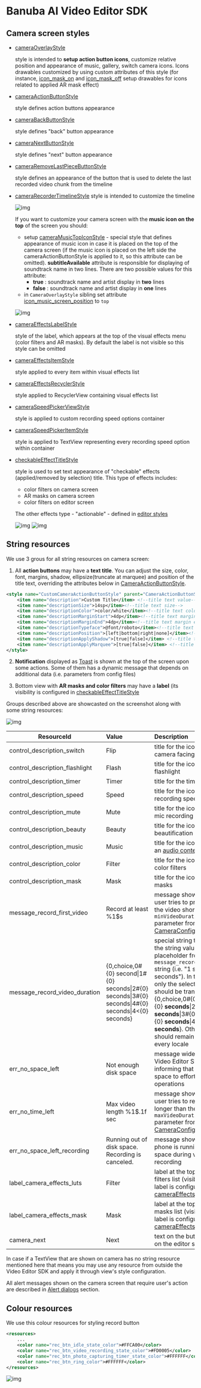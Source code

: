 # Banuba AI Video Editor SDK
## Camera screen styles  

- [cameraOverlayStyle](../app/src/main/res/values/themes.xml#L24)

    style is intended to **setup action button icons**, customize relative position and appearance of music, gallery, switch camera icons. Icons drawables customized by using custom attributes of this style (for instance, [icon_mask_on](../app/src/main/res/values/themes.xml#L469) and [icon_mask_off](..app/src/main/res/values/themes.xml#L470) setup drawables for icons related to applied AR mask effect)
- [cameraActionButtonStyle](../app/src/main/res/values/themes.xml#L25)

    style defines action buttons appearance

- [cameraBackButtonStyle](../app/src/main/res/values/themes.xml#L27)

    style defines "back" button appearance
- [cameraNextButtonStyle](../app/src/main/res/values/themes.xml#L28)

    style defines "next" button appearance
- [cameraRemoveLastPieceButtonStyle](../app/src/main/res/values/themes.xml#L29)

    style defines an appearance of the button that is used to delete the last recorded video chunk from the timeline
- [cameraRecorderTimelineStyle](../app/src/main/res/values/themes.xml#L31)
    style is intended to customize the timeline

    ![img](screenshots/camera1.png)

    If you want to customize your camera screen with the **music icon on the top** of the screen you should:
    - setup [cameraMusicTopIconStyle](../app/src/main/res/values/themes.xml#L26) - special style that defines appearance of music icon in case it is placed on the top of the camera screen (if the music icon is placed on the left side the cameraActionButtonStyle is applied to it, so this attribute can be omitted). **subtitleAvailable** attribute is responsible for displaying of soundtrack name in two lines. There are two possible values for this attribute:
        - **true** : soundtrack name and artist display in **two** lines
        - **false** : soundtrack name and artist display in **one** lines
    - in `CameraOverlayStyle` sibling set attribute [icon_music_screen_position](../app/src/main/res/values/themes.xml#L483) to `top`

    ![img](screenshots/camera1_music_top.png)


- [cameraEffectsLabelStyle](../app/src/main/res/values/themes.xml#L32)

    style of the label, which appears at the top of the visual effects menu (color filters and AR masks). By default the label is not visible so this style can be omitted
- [cameraEffectsItemStyle](../app/src/main/res/values/themes.xml#L33)

    style applied to every item within visual effects list
- [cameraEffectsRecyclerStyle](../app/src/main/res/values/themes.xml#L34)

    style applied to RecyclerView containing visual effects list
- [cameraSpeedPickerViewStyle](../app/src/main/res/values/themes.xml#L36)

    style is applied to custom recording speed options container
- [cameraSpeedPickerItemStyle](../app/src/main/res/values/themes.xml#L37)

    style is applied to TextView representing every recording speed option within container
- [checkableEffectTitleStyle](../app/src/main/res/values/themes.xml#L39)

    style is used to set text appearance of "checkable" effects (applied/removed by selection) title. This type of effects includes:
    - color filters on camera screen
    - AR masks on camera screen
    - color filters on editor screen
    
    The other effects type - "actionable" - defined in [editor styles](editor_styles.md#L57)

    ![img](screenshots/camera2.png)
    ![img](screenshots/camera4.png)


## String resources

We use 3 grous for all string resources on camera screen:

1. All **action buttons** may have a **text title**. You can adjust the size, color, font, margins, shadow, ellipsize(truncate at marquee) and position of the title text, overriding the attributes below in [CameraActionButtonStyle](../app/src/main/res/values/themes.xml#L488).
```xml
<style name="CustomCameraActionButtonStyle" parent="CameraActionButtonStyle">
    <item name="description">Custom Title</item> <!--title text value-->
    <item name="descriptionSize">14sp</item><!--title text size-->
    <item name="descriptionColor">color/white</item><!--title text color-->
    <item name="descriptionMarginStart">4dp</item><!--title text margin start-->
    <item name="descriptionMarginEnd">4dp</item><!--title text margin end-->
    <item name="descriptionTypeface">@font/roboto</item><!--title text typeface-->
    <item name="descriptionPosition">[left|bottom|right|none]</item><!--title text position-->
    <item name="descriptionApplyShadow">[true|false]</item> <!--title text shadow state-->
    <item name="descriptionApplyMarquee">[true|false]</item> <!--title text ellipsize truncate at marquee state-->
</style>
```

2. **Notification** displayed as [Toast](https://developer.android.com/reference/android/widget/Toast) is shown at the top of the screen upon some actions. Some of them has a dynamic message that depends on additional data (i.e. parameters from config files)

3. Bottom view with **AR masks and color filters** may have a **label** (its visibility is configured in [checkableEffectTitleStyle](../app/src/main/res/values/themes.xml#L32)

Groups described above are showcasted on the screenshot along with some string resources: 

![img](screenshots/camera_strings1.png)

| ResourceId        |      Value      |   Description |
| ------------- | :----------- | :------------- |
| control_description_switch | Flip | title for the icon to switch camera facing
| control_description_flashlight |  Flash | title for the icon to switch flashlight
| control_description_timer | Timer | title for the timer icon
| control_description_speed | Speed | title for the icon to switch recording speed
| control_description_mute | Mute | title for the icon to switch mic recording
| control_description_beauty | Beauty | title for the icon to apply beautification effect
| control_description_music | Music | title for the icon to request an [audio content](integration_customizations.md#configure-audio-content)
| control_description_color | Filter | title for the icon to open color filters
| control_description_mask | Mask | title for the icon to open AR masks
| message_record_first_video | Record at least %1$s | message shown in case user tries to proceed with the video shorter than ```minVideoDuration``` parameter from [CameraConfig](config_camera.md)
| message_record_video_duration | {0,choice,0#{0} second\|1#{0} seconds\|2#{0} seconds\|3#{0} seconds\|4#{0} seconds\|4&lt;{0} seconds} | special string that defines the string value of the placeholder from ```message_record_first_video``` string (i.e. "1 second" or "3 seconds").  In this string only the selected words should be translated: {0,choice,0#{0} **second**\|1#{0} **seconds**\|2#{0} **seconds**\|3#{0} **seconds**\|4#{0} **seconds**\|4&lt;{0} **seconds**}. Other formatting should remain the same for every locale
| err_no_space_left | Not enough disk space | message widely used in Video Editor SDK and informing that there is not space to effort further operations
| err_no_time_left | Max video length %1$.1f sec | message shown in case of user tries to record video longer than the ```maxVideoDuration``` parameter from [CameraConfig](config_camera.md) class
| err_no_space_left_recording | Running out of disk space. Recording is canceled. | message shown in case the phone is running out of space during video recording
| label_camera_effects_luts | Filter | label at the top of the color filters list (visibility of the label is configured in [cameraEffectsLabelStyle](../app/src/main/res/values/themes.xml#L25))
| label_camera_effects_mask | Mask | label at the top of the AR masks list (visibility of the label is configured in [cameraEffectsLabelStyle](../app/src/main/res/values/themes.xml#L25))
| camera_next | Next | text on the button that goes on the editor screen


In case if a TextView that are shown on camera has no string resource mentioned here that means you may use any resource from outside the Video Editor SDK and apply it through view's style configuration.

All alert messages shown on the camera screen that require user's action are described in [Alert dialogs](alert_styles.md) section.

## Colour resources
We use this colour resources for styling record button
```xml
<resources>
    ...
    <color name="rec_btn_idle_state_color">#FFCA00</color>
    <color name="rec_btn_video_recording_state_color">#FD0005</color>
    <color name="rec_btn_photo_capturing_timer_state_color">#FFFFFF</color>
    <color name="rec_btn_ring_color">#FFFFFF</color>
</resources>
```
 ![img](screenshots/camera3.png)
